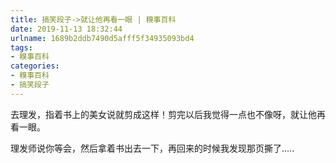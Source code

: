 ```yaml
---
title: 搞笑段子->就让他再看一眼 | 糗事百科
date: 2019-11-13 18:32:44
urlname: 1689b2ddb7490d5afff5f34935093bd4
tags: 
- 糗事百科
categories:
- 糗事百科
- 搞笑段子
---
```

去理发，指着书上的美女说就剪成这样！剪完以后我觉得一点也不像呀，就让他再看一眼。

理发师说你等会，然后拿着书出去一下，再回来的时候我发现那页撕了.....


